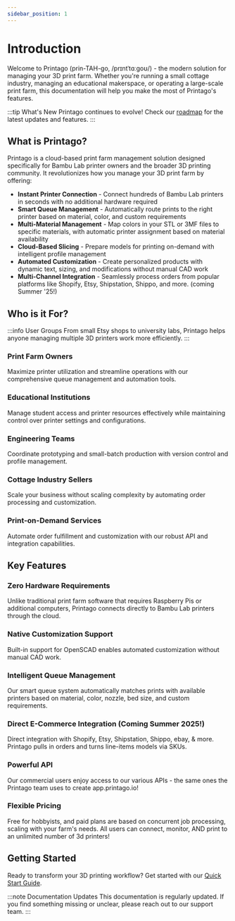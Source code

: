 ```yaml
---
sidebar_position: 1
---
```


# Introduction

Welcome to Printago (prin-TAH-go, /prɪntˈtɑːgoʊ/) - the modern solution for managing your 3D print farm. Whether you're running a small cottage industry, managing an educational makerspace, or operating a large-scale print farm, this documentation will help you make the most of Printago's features.

:::tip What's New
Printago continues to evolve! Check our [roadmap](../roadmap) for the latest updates and features.
:::

## What is Printago?

Printago is a cloud-based print farm management solution designed specifically for Bambu Lab printer owners and the broader 3D printing community. It revolutionizes how you manage your 3D print farm by offering:

- **Instant Printer Connection** - Connect hundreds of Bambu Lab printers in seconds with no additional hardware required
- **Smart Queue Management** - Automatically route prints to the right printer based on material, color, and custom requirements
- **Multi-Material Management** - Map colors in your STL or 3MF files to specific materials, with automatic printer assignment based on material availability
- **Cloud-Based Slicing** - Prepare models for printing on-demand with intelligent profile management
- **Automated Customization** - Create personalized products with dynamic text, sizing, and modifications without manual CAD work
- **Multi-Channel Integration** - Seamlessly process orders from popular platforms like Shopify, Etsy, Shipstation, Shippo, and more. (coming Summer '25!)

## Who is it For?

:::info User Groups
From small Etsy shops to university labs, Printago helps anyone managing multiple 3D printers work more efficiently.
:::

### Print Farm Owners
Maximize printer utilization and streamline operations with our comprehensive queue management and automation tools.

### Educational Institutions
Manage student access and printer resources effectively while maintaining control over printer settings and configurations.

### Engineering Teams
Coordinate prototyping and small-batch production with version control and profile management.

### Cottage Industry Sellers
Scale your business without scaling complexity by automating order processing and customization.

### Print-on-Demand Services
Automate order fulfillment and customization with our robust API and integration capabilities.

## Key Features

### Zero Hardware Requirements
Unlike traditional print farm software that requires Raspberry Pis or additional computers, Printago connects directly to Bambu Lab printers through the cloud.

### Native Customization Support
Built-in support for OpenSCAD enables automated customization without manual CAD work.

### Intelligent Queue Management
Our smart queue system automatically matches prints with available printers based on material, color, nozzle, bed size, and custom requirements.

### Direct E-Commerce Integration (Coming Summer 2025!)
Direct integration with Shopify, Etsy, Shipstation, Shippo, ebay, & more.  Printago pulls in orders and turns line-items models via SKUs.

### Powerful API 
Our commercial users enjoy access to our various APIs - the same ones the Printago team uses to create app.printago.io!

### Flexible Pricing
Free for hobbyists, and paid plans are based on concurrent job processing, scaling with your farm's needs.  All users can connect, monitor, AND print to an unlimited number of 3d printers!

## Getting Started

Ready to transform your 3D printing workflow? Get started with our [Quick Start Guide](./quick-start-guide.mdx).

:::note Documentation Updates
This documentation is regularly updated. If you find something missing or unclear, please reach out to our support team.
:::